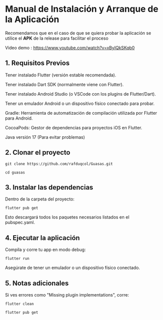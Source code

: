 # Manual de Instalación y Arranque de la Aplicación

Recomendamos que en el caso de que se quiera probar la aplicación se utilice el **APK** de la release para facilitar el proceso

Video demo : https://www.youtube.com/watch?v=xByIQkSKqb0


## 1. Requisitos Previos

Tener instalado Flutter (versión estable recomendada).

Tener instalado Dart SDK (normalmente viene con Flutter).

Tener instalado Android Studio (o VSCode con los plugins de Flutter/Dart).

Tener un emulador Android o un dispositivo físico conectado para probar.

Gradle: Herramienta de automatización de compilación utilizada por Flutter para Android.

CocoaPods: Gestor de dependencias para proyectos iOS en Flutter.

Java versión 17 (Para evitar problemas)


## 2. Clonar el proyecto

`git clone https://github.com/rafduqcol/Guasas.git`

`cd guasas`

## 3. Instalar las dependencias
Dentro de la carpeta del proyecto:

``flutter pub get``

Esto descargará todos los paquetes necesarios listados en el pubspec.yaml.

## 4. Ejecutar la aplicación
Compila y corre tu app en modo debug:

`flutter run`

Asegúrate de tener un emulador o un dispositivo físico conectado.

## 5. Notas adicionales
Si ves errores como "Missing plugin implementations", corre:


`flutter clean`

`flutter pub get`
